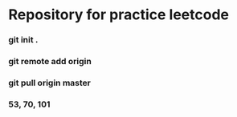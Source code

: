 # Repository for practice leetcode

### git init .
### git remote add origin <repository-url>
### git pull origin master

### 53, 70, 101